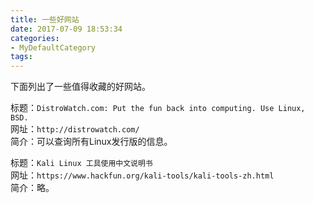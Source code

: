 ```yaml
---
title: 一些好网站
date: 2017-07-09 18:53:34
categories:
- MyDefaultCategory
tags:
---
```

下面列出了一些值得收藏的好网站。

<!-- more -->

标题：`DistroWatch.com: Put the fun back into computing. Use Linux, BSD.`  
网址：`http://distrowatch.com/`  
简介：可以查询所有Linux发行版的信息。  

标题：`Kali Linux 工具使用中文说明书`  
网址：`https://www.hackfun.org/kali-tools/kali-tools-zh.html`  
简介：略。  
